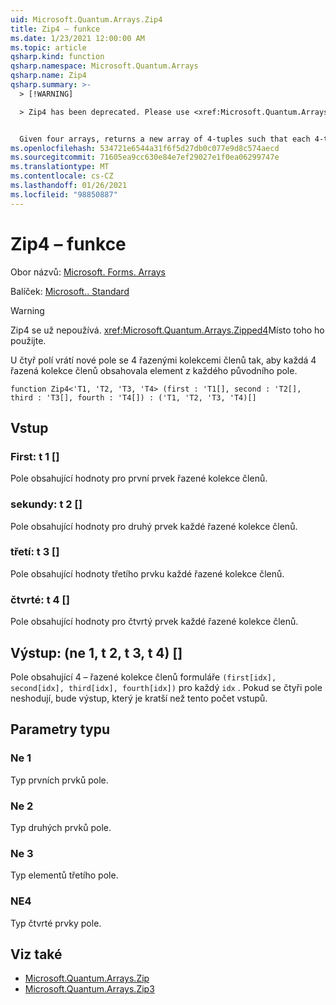 ```yaml
---
uid: Microsoft.Quantum.Arrays.Zip4
title: Zip4 – funkce
ms.date: 1/23/2021 12:00:00 AM
ms.topic: article
qsharp.kind: function
qsharp.namespace: Microsoft.Quantum.Arrays
qsharp.name: Zip4
qsharp.summary: >-
  > [!WARNING]

  > Zip4 has been deprecated. Please use <xref:Microsoft.Quantum.Arrays.Zipped4> instead.


  Given four arrays, returns a new array of 4-tuples such that each 4-tuple contains an element from each original array.
ms.openlocfilehash: 534721e6544a31f6f5d27db0c077e9d8c574aecd
ms.sourcegitcommit: 71605ea9cc630e84e7ef29027e1f0ea06299747e
ms.translationtype: MT
ms.contentlocale: cs-CZ
ms.lasthandoff: 01/26/2021
ms.locfileid: "98850887"
---
```

# <a name="zip4-function"></a>Zip4 – funkce

Obor názvů: [Microsoft. Forms. Arrays](xref:Microsoft.Quantum.Arrays)

Balíček: [Microsoft.. Standard](https://nuget.org/packages/Microsoft.Quantum.Standard)


> [!WARNING]
> Zip4 se už nepoužívá. <xref:Microsoft.Quantum.Arrays.Zipped4>Místo toho ho použijte.

U čtyř polí vrátí nové pole se 4 řazenými kolekcemi členů tak, aby každá 4 řazená kolekce členů obsahovala element z každého původního pole.

```qsharp
function Zip4<'T1, 'T2, 'T3, 'T4> (first : 'T1[], second : 'T2[], third : 'T3[], fourth : 'T4[]) : ('T1, 'T2, 'T3, 'T4)[]
```


## <a name="input"></a>Vstup

### <a name="first--t1"></a>First: t 1 []

Pole obsahující hodnoty pro první prvek řazené kolekce členů.


### <a name="second--t2"></a>sekundy: t 2 []

Pole obsahující hodnoty pro druhý prvek každé řazené kolekce členů.


### <a name="third--t3"></a>třetí: t 3 []

Pole obsahující hodnoty třetího prvku každé řazené kolekce členů.


### <a name="fourth--t4"></a>čtvrté: t 4 []

Pole obsahující hodnoty pro čtvrtý prvek každé řazené kolekce členů.



## <a name="output--t1t2t3t4"></a>Výstup: (ne 1, t 2, t 3, t 4) []

Pole obsahující 4 – řazené kolekce členů formuláře `(first[idx], second[idx], third[idx], fourth[idx])` pro každý `idx` . Pokud se čtyři pole neshodují, bude výstup, který je kratší než tento počet vstupů.

## <a name="type-parameters"></a>Parametry typu

### <a name="t1"></a>Ne 1

Typ prvních prvků pole.
### <a name="t2"></a>Ne 2

Typ druhých prvků pole.
### <a name="t3"></a>Ne 3

Typ elementů třetího pole.
### <a name="t4"></a>NE4

Typ čtvrté prvky pole.

## <a name="see-also"></a>Viz také

- [Microsoft.Quantum.Arrays.Zip](xref:Microsoft.Quantum.Arrays.Zip)
- [Microsoft.Quantum.Arrays.Zip3](xref:Microsoft.Quantum.Arrays.Zip3)